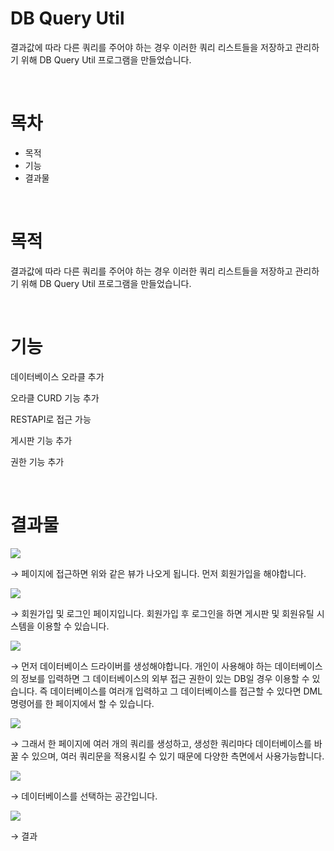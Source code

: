 <h1>DB Query Util</h1>
<p>결과값에 따라 다른 쿼리를 주어야 하는 경우 이러한 쿼리 리스트들을 저장하고 관리하기 위해 DB Query Util 프로그램을 만들었습니다.</p>
<br>
<h1>목차</h1>
<ul>
  <li><span>목적</span></li>
  <li><span>기능</span></li>
  <li><span>결과물</span></li>
</ul>
<br>
<h1>목적</h1>
<p>결과값에 따라 다른 쿼리를 주어야 하는 경우 이러한 쿼리 리스트들을 저장하고 관리하기 위해 DB Query Util 프로그램을 만들었습니다.</p>
<br>
<h1>기능</h1>
<p>데이터베이스 오라클 추가</p>
<p>오라클 CURD 기능 추가</p>
<p>RESTAPI로 접근 가능</p>
<p>게시판 기능 추가</p>
<p>권한 기능 추가</p>
<br>
<h1>결과물</h1>
<img src="1.png">
<p>→ 페이지에 접근하면 위와 같은 뷰가 나오게 됩니다. 먼저 회원가입을 해야합니다. </p>
<img src="2.png">
<p>→ 회원가입 및 로그인 페이지입니다. 회원가입 후 로그인을 하면 게시판 및 회원유틸 시스템을 이용할 수 있습니다.</p>
<img src="3.png">
<p>→ 먼저 데이터베이스 드라이버를 생성해야합니다. 개인이 사용해야 하는 데이터베이스의 정보를 입력하면 그 데이터베이스의 외부 접근 권한이 있는 DB일 경우 이용할 수 있습니다. 즉 데이터베이스를 여러개 입력하고 그 데이터베이스를 접근할 수 있다면 DML 명령어를 한 페이지에서 할 수 있습니다. </p>
<img src="4.png">
<p>→ 그래서 한 페이지에 여러 개의 쿼리를 생성하고, 생성한 쿼리마다 데이터베이스를 바꿀 수 있으며, 여러 쿼리문을 적용시킬 수 있기 때문에 다양한 측면에서 사용가능합니다.</p>
<img src="5.png">
<p>→ 데이터베이스를 선택하는 공간입니다.</p>
<img src="6.png">
<p>→  결과</p>
<br>
